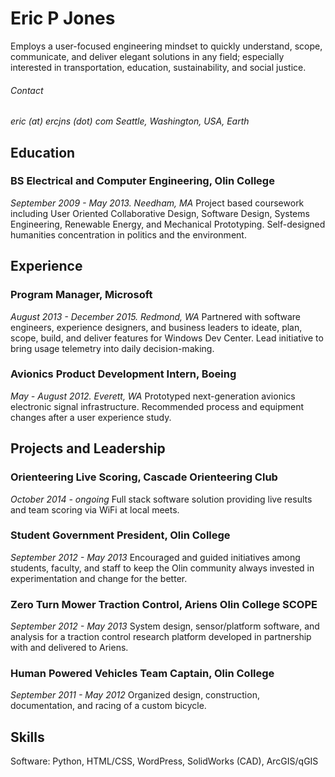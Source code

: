 Eric P Jones
============

Employs a user-focused engineering mindset to quickly understand, scope, communicate, and deliver elegant solutions in any field; especially interested in transportation, education, sustainability, and social justice.

###### Contact ######
*eric (at) ercjns (dot) com*
*Seattle, Washington, USA, Earth*


Education
---------

### BS Electrical and Computer Engineering, Olin College ###
*September 2009 - May 2013. Needham, MA*
Project based coursework including User Oriented Collaborative Design, Software Design, Systems Engineering, Renewable Energy, and Mechanical Prototyping. Self-designed humanities concentration in politics and the environment.



Experience
----------

### Program Manager, Microsoft ###
*August 2013 - December 2015. Redmond, WA*
Partnered with software engineers, experience designers, and business leaders to ideate, plan, scope, build, and deliver features for Windows Dev Center. Lead initiative to bring usage telemetry into daily decision-making.

### Avionics Product Development Intern, Boeing ###
*May - August 2012. Everett, WA*
Prototyped next-generation avionics electronic signal infrastructure. Recommended process and equipment changes after a user experience study.



Projects and Leadership
-----------------------

### Orienteering Live Scoring, Cascade Orienteering Club ###
*October 2014 - ongoing*
Full stack software solution providing live results and team scoring via WiFi at local meets.

### Student Government President, Olin College ###
*September 2012 - May 2013*
Encouraged and guided initiatives among students, faculty, and staff to keep the Olin community always invested in experimentation and change for the better.

### Zero Turn Mower Traction Control, Ariens Olin College SCOPE ###
*September 2012 - May 2013*
System design, sensor/platform software, and analysis for a traction control research platform developed in partnership with and delivered to Ariens.

### Human Powered Vehicles Team Captain, Olin College ###
*September 2011 - May 2012*
Organized design, construction, documentation, and racing of a custom bicycle.


Skills
------
Software: Python, HTML/CSS, WordPress, SolidWorks (CAD), ArcGIS/qGIS
